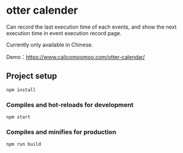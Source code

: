 # otter calender
Can record the last execution time of each events, and show the next execution time in event execution record page.

Currently only available in Chinese.

Demo：https://www.calicomoomoo.com/otter-calendar/

## Project setup
```
npm install
```

### Compiles and hot-reloads for development
```
npm start
```

### Compiles and minifies for production
```
npm run build
```
